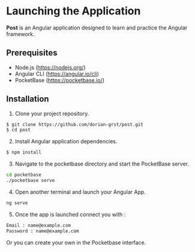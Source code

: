# Launching the Application

**Post** is an Angular application designed to learn and practice the Angular framework.

## Prerequisites

- Node.js (https://nodejs.org/)
- Angular CLI (https://angular.io/cli)
- PocketBase (https://pocketbase.io/)

## Installation

1. Clone your project repository.

```sh
$ git clone https://github.com/dorian-grst/post.git
$ cd post
```

2. Install Angular application dependencies.

```sh
$ npm install
```

3. Navigate to the pocketbase directory and start the PocketBase server.

```sh
cd pocketbase
./pocketbase serve
```

4. Open another terminal and launch your Angular App.

```sh
ng serve
```

5. Once the app is launched connect you with :
```sh
Email : name@example.com
Password : name@example.com
```
Or you can create your own in the Pocketbase interface.
